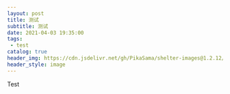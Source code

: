 ```yaml
---
layout: post
title: 测试
subtitle: 测试
date: 2021-04-03 19:35:00
tags:
 - test
catalog: true
header_img: https://cdn.jsdelivr.net/gh/PikaSama/shelter-images@1.2.12/images/inside.webp
header_style: image
---
```

Test